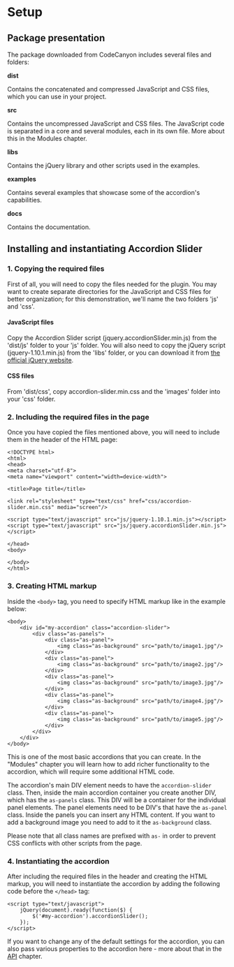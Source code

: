 # Setup #

## Package presentation ##

The package downloaded from CodeCanyon includes several files and folders:

**dist**

Contains the concatenated and compressed JavaScript and CSS files, which you can use in your project.

**src**

Contains the uncompressed JavaScript and CSS files. The JavaScript code is separated in a core and several modules, each in its own file. More about this in the Modules chapter.

**libs**

Contains the jQuery library and other scripts used in the examples.

**examples**

Contains several examples that showcase some of the accordion's capabilities.

**docs**

Contains the documentation.

## Installing and instantiating Accordion Slider ##

### 1. Copying the required files ###

First of all, you will need to copy the files needed for the plugin. You may want to create separate directories for the JavaScript and CSS files for better organization; for this demonstration, we'll name the two folders 'js' and 'css'.

#### JavaScript files ####

Copy the Accordion Slider script (jquery.accordionSlider.min.js) from the 'dist/js' folder to your 'js' folder. You will also need to copy the jQuery script (jquery-1.10.1.min.js) from the 'libs' folder, or you can download it from [the official jQuery website](http://jquery.com/).

#### CSS files ####

From 'dist/css', copy accordion-slider.min.css and the 'images' folder into your 'css' folder.

### 2. Including the required files in the page ###

Once you have copied the files mentioned above, you will need to include them in the header of the HTML page:

```
<!DOCTYPE html>
<html>
<head>
<meta charset="utf-8">
<meta name="viewport" content="width=device-width">

<title>Page title</title>

<link rel="stylesheet" type="text/css" href="css/accordion-slider.min.css" media="screen"/>

<script type="text/javascript" src="js/jquery-1.10.1.min.js"></script>
<script type="text/javascript" src="js/jquery.accordionSlider.min.js"></script>

</head>
<body>

</body>
</html>
```

### 3. Creating HTML markup ###

Inside the `<body>` tag, you need to specify HTML markup like in the example below:

```
<body>
	<div id="my-accordion" class="accordion-slider">
		<div class="as-panels">
			<div class="as-panel">
				<img class="as-background" src="path/to/image1.jpg"/>
			</div>
			<div class="as-panel">
				<img class="as-background" src="path/to/image2.jpg"/>
			</div>
			<div class="as-panel">
				<img class="as-background" src="path/to/image3.jpg"/>
			</div>
			<div class="as-panel">
				<img class="as-background" src="path/to/image4.jpg"/>
			</div>
			<div class="as-panel">
				<img class="as-background" src="path/to/image5.jpg"/>
			</div>
		</div>
    </div>
</body>
```

This is one of the most basic accordions that you can create. In the "Modules" chapter you will learn how to add richer functionality to the accordion, which will require some additional HTML code.

The accordion's main DIV element needs to have the `accordion-slider` class. Then, inside the main accordion container you create another DIV, which has the `as-panels` class. This DIV will be a container for the individual panel elements. The panel elements need to be DIV's that have the `as-panel` class. Inside the panels you can insert any HTML content. If you want to add a background image you need to add to it the `as-background` class.

Please note that all class names are prefixed with `as-` in order to prevent CSS conflicts with other scripts from the page.

### 4. Instantiating the accordion ###

After including the required files in the header and creating the HTML markup, you will need to instantiate the accordion by adding the following code before the `</head>` tag:
```
<script type="text/javascript">
	jQuery(document).ready(function($) {
		$('#my-accordion').accordionSlider();
	});
</script>
```

If you want to change any of the default settings for the accordion, you can also pass various properties to the accordion here - more about that in the [API](api.md) chapter.